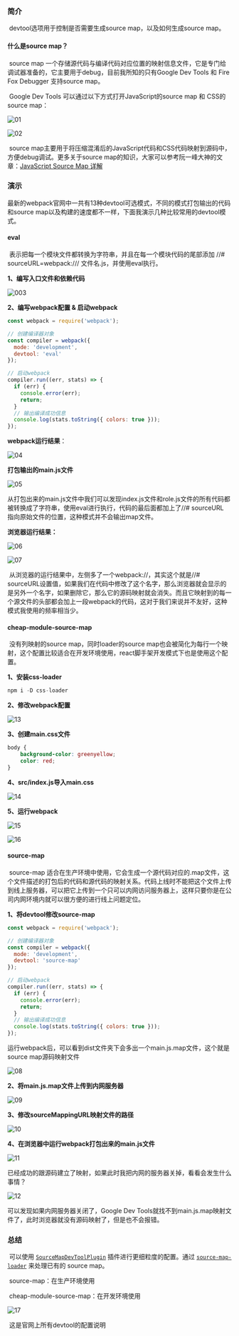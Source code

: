 ### 简介

​	devtool选项用于控制是否需要生成source map，以及如何生成source map。

#### 什么是source map？

​	source map 一个存储源代码与编译代码对应位置的映射信息文件，它是专门给调试器准备的，它主要用于debug，目前我所知的只有Google Dev Tools 和 Fire Fox Debugger 支持source map。

​	Google Dev Tools 可以通过以下方式打开JavaScript的source map 和 CSS的source map：

![01](https://raw.githubusercontent.com/Jameswain/blog/master/webpack%404.32.2%E7%B3%BB%E5%88%97%E6%95%99%E7%A8%8B/demo03-devtool/docs/01.jpg)

![02](https://raw.githubusercontent.com/Jameswain/blog/master/webpack%404.32.2%E7%B3%BB%E5%88%97%E6%95%99%E7%A8%8B/demo03-devtool/docs/02.jpg)

​	source map主要用于将压缩混淆后的JavaScript代码和CSS代码映射到源码中，方便debug调试。更多关于source map的知识，大家可以参考阮一峰大神的文章：[JavaScript Source Map 详解](http://www.ruanyifeng.com/blog/2013/01/javascript_source_map.html)

### 演示

​	最新的webpack官网中一共有13种devtool可选模式，不同的模式打包输出的代码和source map以及构建的速度都不一样，下面我演示几种比较常用的devtool模式。

#### eval

​	表示把每一个模块文件都转换为字符串，并且在每一个模块代码的尾部添加 //# sourceURL=webpack:/// 文件名.js，并使用eval执行。

**1、编写入口文件和依赖代码**

![003](https://raw.githubusercontent.com/Jameswain/blog/master/webpack%404.32.2%E7%B3%BB%E5%88%97%E6%95%99%E7%A8%8B/demo03-devtool/docs/03.jpg)

**2、编写webpack配置 & 启动webpack**

```javascript
const webpack = require('webpack');

// 创建编译器对象
const compiler = webpack({
  mode: 'development',
  devtool: 'eval'
});

// 启动webpack
compiler.run((err, stats) => {
  if (err) {
    console.error(err);
    return;
  }
  // 输出编译成功信息
  console.log(stats.toString({ colors: true }));
});

```

**webpack运行结果**：

![04](https://raw.githubusercontent.com/Jameswain/blog/master/webpack%404.32.2%E7%B3%BB%E5%88%97%E6%95%99%E7%A8%8B/demo03-devtool/docs/04.jpg)

**打包输出的main.js文件**

![05](https://raw.githubusercontent.com/Jameswain/blog/master/webpack%404.32.2%E7%B3%BB%E5%88%97%E6%95%99%E7%A8%8B/demo03-devtool/docs/05.jpg)

​	从打包出来的main.js文件中我们可以发现index.js文件和role.js文件的所有代码都被转换成了字符串，使用eval进行执行，代码的最后面都加上了//# sourceURL 指向原始文件的位置，这种模式并不会输出map文件。

**浏览器运行结果：**

![06](https://raw.githubusercontent.com/Jameswain/blog/master/webpack%404.32.2%E7%B3%BB%E5%88%97%E6%95%99%E7%A8%8B/demo03-devtool/docs/06.jpg)

![07](https://raw.githubusercontent.com/Jameswain/blog/master/webpack%404.32.2%E7%B3%BB%E5%88%97%E6%95%99%E7%A8%8B/demo03-devtool/docs/07.jpg)

​	从浏览器的运行结果中，左侧多了一个webpack://，其实这个就是//# sourceURL设置值，如果我们在代码中修改了这个名字，那么浏览器就会显示的是另外一个名字，如果删除它，那么它的源码映射就会消失。而且它映射到的每一个源文件的头部都会加上一段webpack的代码，这对于我们来说并不友好，这种模式我使用的频率相当少。

#### cheap-module-source-map

​	没有列映射的source map，同时loader的source map也会被简化为每行一个映射，这个配置比较适合在开发环境使用，react脚手架开发模式下也是使用这个配置。

**1、安装css-loader**

```javascript
npm i -D css-loader
```

**2、修改webpack配置**

![13](https://raw.githubusercontent.com/Jameswain/blog/master/webpack%404.32.2%E7%B3%BB%E5%88%97%E6%95%99%E7%A8%8B/demo03-devtool/docs/13.jpg)

**3、创建main.css文件**

```css
body {
    background-color: greenyellow;
    color: red;
}
```

**4、src/index.js导入main.css**

![14](https://raw.githubusercontent.com/Jameswain/blog/master/webpack%404.32.2%E7%B3%BB%E5%88%97%E6%95%99%E7%A8%8B/demo03-devtool/docs/14.jpg)

**5、运行webpack**

![15](https://raw.githubusercontent.com/Jameswain/blog/master/webpack%404.32.2%E7%B3%BB%E5%88%97%E6%95%99%E7%A8%8B/demo03-devtool/docs/15.jpg)

![16](https://raw.githubusercontent.com/Jameswain/blog/master/webpack%404.32.2%E7%B3%BB%E5%88%97%E6%95%99%E7%A8%8B/demo03-devtool/docs/16.jpg)



#### source-map

​	source-map 适合在生产环境中使用，它会生成一个源代码对应的.map文件，这个文件描述的打包后的代码和源代码的映射关系。代码上线时不能把这个文件上传到线上服务器，可以把它上传到一个只可以内网访问服务器上，这样只要你是在公司内网环境内就可以很方便的进行线上问题定位。

**1、将devtool修改source-map**

```javascript
const webpack = require('webpack');

// 创建编译器对象
const compiler = webpack({
  mode: 'development',
  devtool: 'source-map'
});

// 启动webpack
compiler.run((err, stats) => {
  if (err) {
    console.error(err);
    return;
  }
  // 输出编译成功信息
  console.log(stats.toString({ colors: true }));
});

```

运行webpack后，可以看到dist文件夹下会多出一个main.js.map文件，这个就是source map源码映射文件

![08](https://raw.githubusercontent.com/Jameswain/blog/master/webpack%404.32.2%E7%B3%BB%E5%88%97%E6%95%99%E7%A8%8B/demo03-devtool/docs/08.jpg)

**2、将main.js.map文件上传到内网服务器**

![09](https://raw.githubusercontent.com/Jameswain/blog/master/webpack%404.32.2%E7%B3%BB%E5%88%97%E6%95%99%E7%A8%8B/demo03-devtool/docs/09.jpg)

**3、修改sourceMappingURL映射文件的路径**

![10](https://raw.githubusercontent.com/Jameswain/blog/master/webpack%404.32.2%E7%B3%BB%E5%88%97%E6%95%99%E7%A8%8B/demo03-devtool/docs/10.jpg)

**4、在浏览器中运行webpack打包出来的main.js文件**

![11](https://raw.githubusercontent.com/Jameswain/blog/master/webpack%404.32.2%E7%B3%BB%E5%88%97%E6%95%99%E7%A8%8B/demo03-devtool/docs/11.jpg)

已经成功的跟源码建立了映射，如果此时我把内网的服务器关掉，看看会发生什么事情？

![12](https://raw.githubusercontent.com/Jameswain/blog/master/webpack%404.32.2%E7%B3%BB%E5%88%97%E6%95%99%E7%A8%8B/demo03-devtool/docs/12.jpg)

可以发现如果内网服务器关闭了，Google Dev Tools就找不到main.js.map映射文件了，此时浏览器就没有源码映射了，但是也不会报错。

### 总结

​	可以使用 [`SourceMapDevToolPlugin`](https://www.webpackjs.com/plugins/source-map-dev-tool-plugin) 插件进行更细粒度的配置。通过 [`source-map-loader`](https://www.webpackjs.com/loaders/source-map-loader) 来处理已有的 source map。

​	source-map：在生产环境使用

​	cheap-module-source-map：在开发环境使用

![17](https://raw.githubusercontent.com/Jameswain/blog/master/webpack%404.32.2%E7%B3%BB%E5%88%97%E6%95%99%E7%A8%8B/demo03-devtool/docs/17.jpg)

​		这是官网上所有devtool的配置说明
